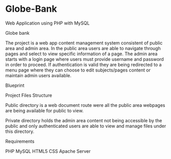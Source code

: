 # Globe-Bank
Web Application using PHP with MySQL


Globe bank 

The project is a web app content management system consistent of public area and admin area. In the public area users are able to navigate through pages and select to view specific information of a page. The admin area starts with a login page where users must provide username and password in order to proceed. If authentication is valid they are being redirected to a menu page where they can choose to edit subjects/pages content or maintain admin users available.


Blueprint

Project Files Structure 

Public directory is a web document route were all the public area webpages are being available for public to view.

Private directory holds the admin area content not being accessible by the public and only authenticated users are able to view and manage files under this directory.     


Requirements 

PHP 
MySQL
HTML5
CSS
Apache Server



